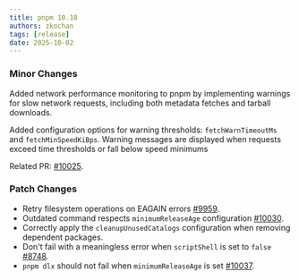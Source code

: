 ```yaml
---
title: pnpm 10.18
authors: zkochan
tags: [release]
date: 2025-10-02
---
```


### Minor Changes

Added network performance monitoring to pnpm by implementing warnings for slow network requests, including both metadata fetches and tarball downloads.

Added configuration options for warning thresholds: `fetchWarnTimeoutMs` and `fetchMinSpeedKiBps`.
Warning messages are displayed when requests exceed time thresholds or fall below speed minimums

Related PR: [#10025](https://github.com/pnpm/pnpm/pull/10025).

### Patch Changes

- Retry filesystem operations on EAGAIN errors [#9959](https://github.com/pnpm/pnpm/pull/9959).
- Outdated command respects `minimumReleaseAge` configuration [#10030](https://github.com/pnpm/pnpm/pull/10030).
- Correctly apply the `cleanupUnusedCatalogs` configuration when removing dependent packages.
- Don't fail with a meaningless error when `scriptShell` is set to `false` [#8748](https://github.com/pnpm/pnpm/issues/8748).
- `pnpm dlx` should not fail when `minimumReleaseAge` is set [#10037](https://github.com/pnpm/pnpm/issues/10037).


